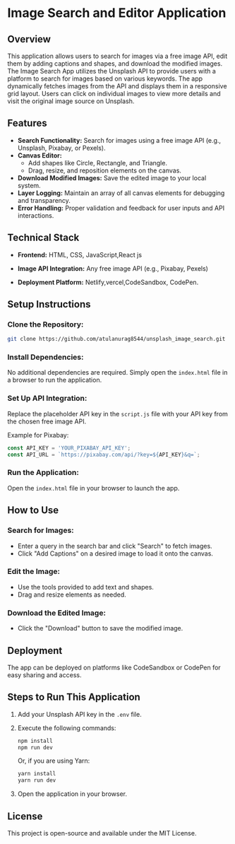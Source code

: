 

# Image Search and Editor Application

## Overview
This application allows users to search for images via a free image API, edit them by adding captions and shapes, and download the modified images. The Image Search App utilizes the Unsplash API to provide users with a platform to search for images based on various keywords. The app dynamically fetches images from the API and displays them in a responsive grid layout. Users can click on individual images to view more details and visit the original image source on Unsplash.

## Features
- **Search Functionality:** Search for images using a free image API (e.g., Unsplash, Pixabay, or Pexels).
- **Canvas Editor:**
  - Add shapes like Circle, Rectangle, and Triangle.
  - Drag, resize, and reposition elements on the canvas.
- **Download Modified Images:** Save the edited image to your local system.
- **Layer Logging:** Maintain an array of all canvas elements for debugging and transparency.
- **Error Handling:** Proper validation and feedback for user inputs and API interactions.

## Technical Stack
- **Frontend:** HTML, CSS, JavaScript,React js

- **Image API Integration:** Any free image API (e.g., Pixabay, Pexels)
- **Deployment Platform:** Netlify,vercel,CodeSandbox, CodePen.

## Setup Instructions

### Clone the Repository:
```bash
git clone https://github.com/atulanurag8544/unsplash_image_search.git
```

### Install Dependencies:
No additional dependencies are required. Simply open the `index.html` file in a browser to run the application.

### Set Up API Integration:
Replace the placeholder API key in the `script.js` file with your API key from the chosen free image API.

Example for Pixabay:
```javascript
const API_KEY = 'YOUR_PIXABAY_API_KEY';
const API_URL = `https://pixabay.com/api/?key=${API_KEY}&q=`;
```

### Run the Application:
Open the `index.html` file in your browser to launch the app.

## How to Use

### Search for Images:
- Enter a query in the search bar and click "Search" to fetch images.
- Click "Add Captions" on a desired image to load it onto the canvas.

### Edit the Image:
- Use the tools provided to add text and shapes.
- Drag and resize elements as needed.

### Download the Edited Image:
- Click the "Download" button to save the modified image.



## Deployment
The app can be deployed on platforms like CodeSandbox or CodePen for easy sharing and access.

## Steps to Run This Application

1. Add your Unsplash API key in the `.env` file.
2. Execute the following commands:

   ```bash
   npm install
   npm run dev
   ```

   Or, if you are using Yarn:

   ```bash
   yarn install
   yarn run dev
   ```

3. Open the application in your browser.

## License
This project is open-source and available under the MIT License.



